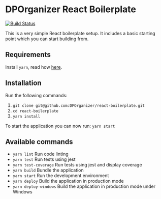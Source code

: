 # DPOrganizer React Boilerplate

[![Build Status](https://travis-ci.org/DPOrganizer/react-boilerplate.svg?branch=master)](https://travis-ci.org/DPOrganizer/react-boilerplate)

This is a very simple React boilerplate setup. It includes a basic starting point which you can start building from.

## Requirements

Install `yarn`, read how [here](https://yarnpkg.com/en/docs/install).

## Installation

Run the following commands:

1. `git clone git@github.com:DPOrganizer/react-boilerplate.git`
2. `cd react-boilerplate`
3. `yarn install`

To start the application you can now run: `yarn start`

## Available commands

- `yarn lint` Run code linting
- `yarn test` Run tests using jest
- `yarn test-coverage` Run tests using jest and display coverage
- `yarn build` Bundle the application
- `yarn start` Run the development environment
- `yarn deploy` Build the application in production mode
- `yarn deploy-windows` Build the application in production mode under Windows
